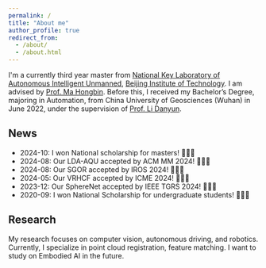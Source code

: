```yaml
---
permalink: /
title: "About me"
author_profile: true
redirect_from: 
  - /about/
  - /about.html
---
```


I'm a currently third year master from [National Key Laboratory of Autonomous Intelligent Unmanned](https://csicdgz.bit.edu.cn/), [Beijing Institute of Technology](https://www.bit.edu.cn/). 
I am advised by [Prof. Ma Hongbin](http://www.we-learn.net.cn/mathmhb/).
Before this, I received my Bachelor’s Degree, majoring in Automation, from China University of Geosciences (Wuhan) in June 2022, under the supervision of [Prof. Li Danyun](https://grzy.cug.edu.cn/lidanyun/). 


## News

* 2024-10: I won National scholarship for masters! 🎉🎉🎉
* 2024-08: Our LDA-AQU accepted by ACM MM 2024! 🎉🎉🎉
* 2024-08: Our SGOR accepted by IROS 2024! 🎉🎉🎉
* 2024-05: Our VRHCF accepted by ICME 2024! 🎉🎉🎉
* 2023-12: Our SphereNet accepted by IEEE TGRS 2024! 🎉🎉🎉
* 2020-09: I won National Scholarship for undergraduate students! 🎉🎉🎉

## Research

My research focuses on computer vision, autonomous driving, and robotics. 
Currently, I specialize in point cloud registration, feature matching.
I want to study on Embodied AI in the future.

